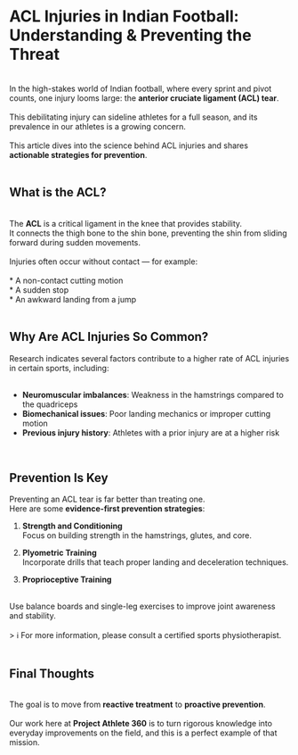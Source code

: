 # ACL Injuries in Indian Football: Understanding & Preventing the Threat <br>
<br>
In the high-stakes world of Indian football, where every sprint and pivot counts, one injury looms large: the <b>anterior cruciate ligament (ACL) tear</b>.  <br>
<br>
This debilitating injury can sideline athletes for a full season, and its prevalence in our athletes is a growing concern.  <br>
<br>
This article dives into the science behind ACL injuries and shares <b>actionable strategies for prevention</b>. <br>

<br>

## What is the ACL?<br>
<br>
The <b>ACL</b> is a critical ligament in the knee that provides stability.  <br>
It connects the thigh bone to the shin bone, preventing the shin from sliding forward during sudden movements.  <br>
<br>
Injuries often occur without contact — for example:  <br>
<br>
* A non-contact cutting motion  <br>
* A sudden stop  <br>
* An awkward landing from a jump  <br>

<br>

## Why Are ACL Injuries So Common?<br>

Research indicates several factors contribute to a higher rate of ACL injuries in certain sports, including:<br>
<br>
- <b>Neuromuscular imbalances</b>: Weakness in the hamstrings compared to the quadriceps  <br>
- <b>Biomechanical issues</b>: Poor landing mechanics or improper cutting motion  <br>
- <b>Previous injury history</b>: Athletes with a prior injury are at a higher risk  <br>

<br>

## Prevention Is Key<br>

Preventing an ACL tear is far better than treating one.  <br>
Here are some <b>evidence-first prevention strategies</b>:<br>

1. <b>Strength and Conditioning</b>  <br>
   Focus on building strength in the hamstrings, glutes, and core.  <br>

2. <b>Plyometric Training</b>  <br>
   Incorporate drills that teach proper landing and deceleration techniques.  <br>

3. <b>Proprioceptive Training</b>  <br>
<br>
   Use balance boards and single-leg exercises to improve joint awareness and stability.  <br>
<br>
> ℹ️ For more information, please consult a certified sports physiotherapist.  <br>
<br>

## Final Thoughts
<br>
The goal is to move from <b>reactive treatment</b> to <b>proactive prevention</b>.  <br>
<br>
Our work here at <b>Project Athlete 360</b> is to turn rigorous knowledge into everyday improvements on the field, and this is a perfect example of that mission.  <br>
<br>

